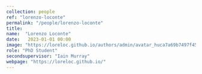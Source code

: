 ```yaml
---
collection: people
ref: "lorenzo-loconte"
permalink: "/people/lorenzo-loconte"
title: 
name:  "Lorenzo Loconte"
date:   2023-01-01 00:00
image: "https://loreloc.github.io/authors/admin/avatar_huca7a69b7497f45ed49c6ec60777c1ab1_306705_150x150_fill_q90_lanczos_center.jpg"
role: "PhD Student"
secondsupervisor: "Iain Murray"
webpage: "https://loreloc.github.io/"
---
```

